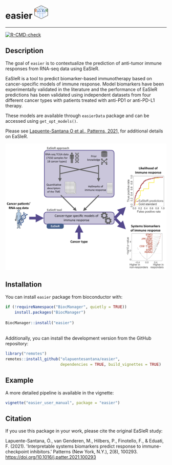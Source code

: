 # easier <img src="vignettes/easier_logo.png" alt="EaSIeR logo" width="42" height="42" style="horizontal-align:left">
---
 
<!-- badges: start -->
[![R-CMD-check](https://github.com/olapuentesantana/easier_devel/workflows/R-CMD-check/badge.svg)](https://github.com/olapuentesantana/easier_devel/actions)
<!-- badges: end -->

## Description

The goal of `easier` is to contextualize the prediction of anti-tumor immune responses from RNA-seq data using EaSIeR. 

EaSIeR is a tool to predict biomarker-based immunotherapy based on cancer-specific models of immune response. Model biomarkers have been experimentally validated in the literature and the performance of EaSIeR predictions has been validated using independent datasets from four different cancer types with patients treated with anti-PD1 or anti-PD-L1 therapy.

These models are available through `easierData` package and can be accessed using `get_opt_models()`.

Please see [Lapuente-Santana O et al., Patterns, 2021,](https://doi.org/10.1016/j.patter.2021.100293) for additional details on EaSIeR.

<img src="vignettes/easier_image.png" width="550" alt="EaSIeR approach">

## Installation

You can install `easier` package from bioconductor with:

``` r
if (!requireNamespace("BiocManager", quietly = TRUE))
    install.packages("BiocManager")

BiocManager::install("easier")
          
```

Additionally, you can install the development version from the GitHub repository:

``` r
library("remotes")
remotes::install_github("olapuentesantana/easier", 
                        dependencies = TRUE, build_vignettes = TRUE)
```
## Example

A more detailed pipeline is available in the vignette:
``` r
vignette("easier_user_manual", package = "easier")
```
## Citation

If you use this package in your work, please cite the original EaSIeR study:

Lapuente-Santana, Ó., van Genderen, M., Hilbers, P., Finotello, F., & Eduati, F. (2021). 'Interpretable systems biomarkers predict response to immune-checkpoint inhibitors.' Patterns (New York, N.Y.), 2(8), 100293. https://doi.org/10.1016/j.patter.2021.100293
